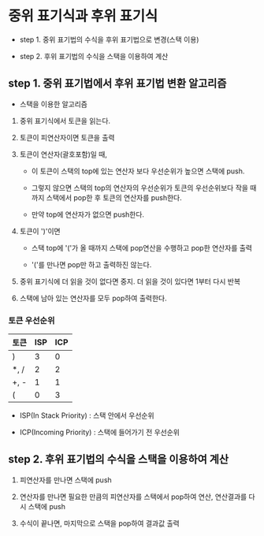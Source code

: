 # 중위 표기식과 후위 표기식

- step 1. 중위 표기법의 수식을 후위 표기법으로 변경(스택 이용)

- step 2. 후위 표기법의 수식을 스택을 이용하여 계산

## step 1. 중위 표기법에서 후위 표기법 변환 알고리즘

- 스택을 이용한 알고리즘

1. 중위 표기식에서 토큰을 읽는다.

2. 토큰이 피연산자이면 토큰을 출력

3. 토큰이 연산자(괄호포함)일 때, 

    - 이 토큰이 스택의 top에 있는 연산자 보다 우선순위가 높으면 스택에 push. 
    
    - 그렇지 않으면 스택의 top의 연산자의 우선순위가 토큰의 우선순위보다 작을 때까지 스택에서 pop한 후 토큰의 연산자를 push한다.

    - 만약 top에 연산자가 없으면 push한다.

4. 토큰이 ')'이면 

    - 스택 top에 '('가 올 때까지 스택에 pop연산을 수행하고 pop한 연산자를 출력

    - '('를 만나면 pop만 하고 출력하진 않는다.

5. 중위 표기식에 더 읽을 것이 없다면 중지. 더 읽을 것이 있다면 1부터 다시 반복

6. 스택에 남아 있는 연산자를 모두 pop하여 출력한다.

### 토큰 우선순위

| 토큰 | ISP | ICP |
| --- | --- | --- |
| ) | 3 | 0 |
| *, / | 2 | 2 |
| +, - | 1 | 1 |
| ( | 0 | 3 |

- ISP(In Stack Priority) : 스택 안에서 우선순위

- ICP(Incoming Priority) : 스택에 들어가기 전 우선순위

## step 2. 후위 표기법의 수식을 스택을 이용하여 계산

1. 피연산자를 만나면 스택에 push

2. 연산자를 만나면 필요한 만큼의 피연산자를 스택에서 pop하여 연산, 연산결과를 다시 스택에 push

3. 수식이 끝나면, 마지막으로 스택을 pop하여 결과값 출력